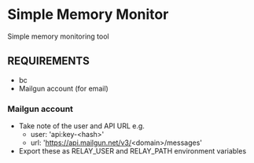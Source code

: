 # Simple Memory Monitor
Simple memory monitoring tool

## REQUIREMENTS
- bc
- Mailgun account (for email)

### Mailgun account
- Take note of the user and API URL
e.g.
    - user: 'api:key-\<hash\>'
    - url: 'https://api.mailgun.net/v3/<domain\>/messages'
- Export these as RELAY_USER and RELAY_PATH environment variables
